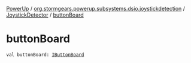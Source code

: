 [PowerUp](../../index.md) / [org.stormgears.powerup.subsystems.dsio.joystickdetection](../index.md) / [JoystickDetector](index.md) / [buttonBoard](./button-board.md)

# buttonBoard

`val buttonBoard: `[`IButtonBoard`](../../org.stormgears.powerup.subsystems.dsio/-i-button-board/index.md)